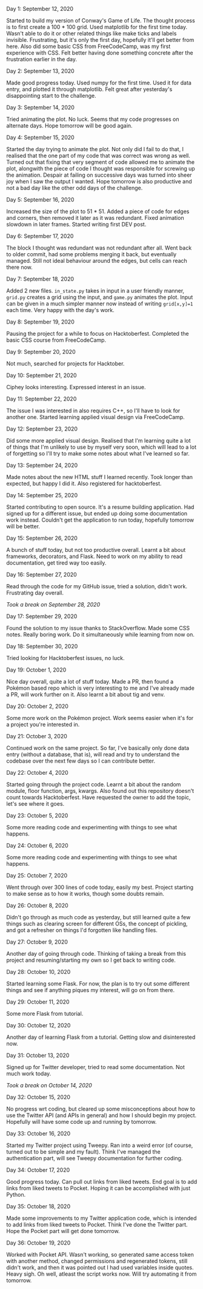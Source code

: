 Day 1: September 12, 2020

Started to build my version of Conway's Game of Life. The thought process is to first create a 100 * 100 grid. Used matplotlib for the first time today. Wasn't able to do it or other related things like make ticks and labels invisible. Frustrating, but it's only the first day, hopefully it'll get better from here.
Also did some basic CSS from FreeCodeCamp, was my first experience with CSS. Felt better having done something concrete after the frustration earlier in the day.

Day 2: September 13, 2020

Made good progress today. Used numpy for the first time. Used it for data entry, and plotted it through matplotlib. Felt great after yesterday's disappointing start to the challenge.

Day 3: September 14, 2020

Tried animating the plot. No luck. Seems that my code progresses on alternate days. Hope tomorrow will be good again.

Day 4: September 15, 2020

Started the day trying to animate the plot. Not only did I fail to do that, I realised that the one part of my code that was correct was wrong as well. Turned out that fixing that very segment of code allowed me to animate the plot, alongwith the piece of code I thought was responsible for screwing up the animation. Despair at failing on successive days was turned into sheer joy when I saw the output I wanted. Hope tomorrow is also productive and not a bad day like the other odd days of the challenge.

Day 5: September 16, 2020

Increased the size of the plot to 51 * 51. Added a piece of code for edges and corners, then removed it later as it was redundant. Fixed animation slowdown in later frames. Started writing first DEV post.

Day 6: September 17, 2020

The block I thought was redundant was not redundant after all. Went back to older commit, had some problems merging it back, but eventually managed. Still not ideal behaviour around the edges, but cells can reach there now.

Day 7: September 18, 2020

Added 2 new files.  `in_state.py` takes in input in a user friendly manner, `grid.py` creates a grid using the input, and `game.py` animates the plot. Input can be given in a much simpler manner now instead of writing `grid[x,y]=1` each time. Very happy with the day's work.

Day 8: September 19, 2020

Pausing the project for a while to focus on Hacktoberfest. Completed the basic CSS course from FreeCodeCamp.

Day 9: September 20, 2020

Not much, searched for projects for Hacktober.

Day 10: September 21, 2020

Ciphey looks interesting. Expressed interest in an issue.

Day 11: September 22, 2020

The issue I was interested in also requires C++, so I'll have to look for another one. Started learning applied visual design via FreeCodeCamp.

Day 12: September 23, 2020

Did some more applied visual design. Realised that I'm learning quite a lot of things that I'm unlikely to use by myself very soon, which will lead to a lot of forgetting so I'll try to make some notes about what I've learned so far.

Day 13: September 24, 2020

Made notes about the new HTML stuff I learned recently. Took longer than expected, but happy I did it. Also registered for hacktoberfest.

Day 14: September 25, 2020

Started contributing to open source. It's a resume building application. Had signed up for a different issue, but ended up doing some documentation work instead. Couldn't get the application to run today, hopefully tomorrow will be better.

Day 15: September 26, 2020

A bunch of stuff today, but not too productive overall. Learnt a bit about frameworks, decorators, and  Flask. Need to work on my ability to read documentation, get tired way too easily.

Day 16: September 27, 2020

Read through the code for my GitHub issue, tried a solution, didn't work. Frustrating day overall.

*Took a break on September 28, 2020*

Day 17: September 29, 2020

Found the solution to my issue thanks to StackOverflow. Made some CSS notes. Really boring work. Do it simultaneously while learning from now on.

Day 18: September 30, 2020

Tried looking for Hacktoberfest issues, no luck.

Day 19: October 1, 2020

Nice day overall, quite a lot of stuff today. Made a PR, then found a Pokémon based repo which is very interesting to me and I've already made a PR, will work further on it. Also learnt a bit about tig and venv. 

Day 20: October 2, 2020

Some more work on the Pokémon project. Work seems easier when it's for a project you're interested in.

Day 21: October 3, 2020

Continued work on the same project. So far, I've basically only done data entry (without a database, that is), will read and try to understand the codebase over the next few days so I can contribute better. 

Day 22: October 4, 2020

Started going through the project code. Learnt a bit about the random module, floor function, args, kwargs. Also found out this repository doesn't count towards Hacktoberfest. Have requested the owner to add the topic, let's see where it goes.

Day 23: October 5, 2020

Some more reading code and experimenting with things to see what happens.

Day 24: October 6, 2020

Some more reading code and experimenting with things to see what happens.

Day 25: October 7, 2020

Went through over 300 lines of code today, easily my best. Project starting to make sense as to how it works, though some doubts remain. 

Day 26: October 8, 2020

Didn't go through as much code as yesterday, but still learned quite a few things such as clearing screen for different OSs, the concept of pickling, and got a refresher on things I'd forgotten like handling files. 

Day 27: October 9, 2020

Another day of going through code. Thinking of taking a break from this project and resuming/starting my own so I get back to writing code.

Day 28: October 10, 2020

Started learning some Flask. For now, the plan is to try out some different things and see if anything piques my interest, will go on from there.

Day 29: October 11, 2020

Some more Flask from tutorial.

Day 30: October 12, 2020

Another day of learning Flask from a tutorial. Getting slow and disinterested now.

Day 31: October 13, 2020

Signed up for Twitter developer, tried to read some documentation. Not much work today.

*Took a break on October 14, 2020*

Day 32: October 15, 2020

No progress wrt coding, but cleared up some misconceptions about how to use the Twitter API (and APIs in general) and how I should begin my project. Hopefully will have some code up and running by tomorrow. 

Day 33: October 16, 2020

Started my Twitter project using Tweepy. Ran into a weird error (of course, turned out to be simple and my fault). Think I've managed the authentication part, will see Tweepy documentation for further coding.

Day 34: October 17, 2020

Good progress today. Can pull out links from liked tweets. End goal is to add links from liked tweets to Pocket. Hoping it can be accomplished with just Python.

Day 35: October 18, 2020

Made some improvements to my Twitter application code, which is intended to add links from liked tweets to Pocket. Think I've done the Twitter part. Hope the Pocket part will get done tomorrow.

Day 36: October 19, 2020

Worked with Pocket API. Wasn't working, so generated same access token with another method, changed permissions and regenerated tokens, still didn't work, and then it was pointed out I had used variables inside quotes. Heavy sigh. Oh well, atleast the script works now. Will try automating it from tomorrow. 
